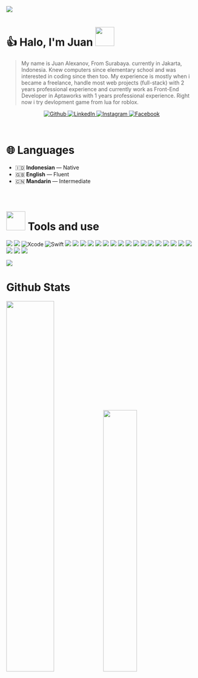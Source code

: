 ![](https://raw.githubusercontent.com/halfrost/halfrost/master/icons/header_.png)
# 👍 Halo, I'm Juan <img src="https://media.giphy.com/media/mGcNjsfWAjY5AEZNw6/giphy.gif" width="50">
> My name is Juan Alexanov, From Surabaya. currently in Jakarta, Indonesia. Knew computers since elementary school and was interested in coding since then too. My experience is mostly when i became a freelance, handle most web projects (full-stack) with 2 years professional experience and currently work as Front-End Developer in Aptaworks with 1 years professional experience.
Right now i try devlopment game from lua for roblox.

<p align="center">
    <a href="https://github.com/juanalexanov" target="_blank">
        <img alt="Github" src="https://img.shields.io/badge/GitHub-%2312100E.svg?&style=for-the-badge&logo=Github&logoColor=white" />
    </a> 
    <a href="https://github.com/juanalexanov" target="_blank">
        <img alt="LinkedIn" src="https://img.shields.io/badge/linkedin-%2312100E.svg?&style=for-the-badge&logo=linkedin&logoColor=white" />
    </a>
    <a href="https://github.com/juanalexanov" target="_blank">
        <img alt="Instagram" src="https://img.shields.io/badge/Instagram-000000?style=for-the-badge&logo=instagram&logoColor=white" />
    </a>
    <a href="https://github.com/juanalexanov" target="_blank">
        <img alt="Facebook" src="https://img.shields.io/badge/Facebook-000000?style=for-the-badge&logo=facebook&logoColor=white" />
    </a>
</p>

<br>

# 🌐 Languages
- 🇮🇩 **Indonesian** — Native  
- 🇬🇧 **English** — Fluent  
- 🇨🇳 **Mandarin** — Intermediate

<br>

# <img src="https://media.giphy.com/media/VgCDAzcKvsR6OM0uWg/giphy.gif" width="50"> Tools and use

![](https://img.shields.io/badge/Windows-0078D6?style=for-the-badge&logo=windows&logoColor=white)
![](https://img.shields.io/badge/Visual_Studio_Code-0078D4?style=for-the-badge&logo=visual%20studio%20code&logoColor=white)
![Xcode](https://img.shields.io/badge/Xcode-007ACC?style=for-the-badge&logo=Xcode&logoColor=white)
![Swift](https://img.shields.io/badge/swift-F54A2A?style=for-the-badge&logo=swift&logoColor=white)
![](https://img.shields.io/badge/C-00599C?style=for-the-badge&logo=c&logoColor=white)
![](https://img.shields.io/badge/C%2B%2B-00599C?style=for-the-badge&logo=c%2B%2B&logoColor=white)
![](https://img.shields.io/badge/C%23-239120?style=for-the-badge&logo=c-sharp&logoColor=white)
![](https://img.shields.io/badge/Python-14354C?style=for-the-badge&logo=python&logoColor=white)
![](https://img.shields.io/badge/HTML5-E34F26?style=for-the-badge&logo=html5&logoColor=white)
![](https://img.shields.io/badge/JavaScript-323330?style=for-the-badge&logo=javascript&logoColor=F7DF1E)
![](https://img.shields.io/badge/Node.js-43853D?style=for-the-badge&logo=node.js&logoColor=white)
![](https://img.shields.io/badge/TypeScript-007ACC?style=for-the-badge&logo=typescript&logoColor=white)
![](https://img.shields.io/badge/PHP-777BB4?style=for-the-badge&logo=php&logoColor=white)
![](https://img.shields.io/badge/Lua-2C2D72?style=for-the-badge&logo=lua&logoColor=white)
![](https://img.shields.io/badge/React-20232A?style=for-the-badge&logo=react&logoColor=61DAFB)
![](https://img.shields.io/badge/Svelte-4A4A55?style=for-the-badge&logo=svelte&logoColor=FF3E00)
![](https://img.shields.io/badge/Tailwind_CSS-38B2AC?style=for-the-badge&logo=tailwind-css&logoColor=white)
![](https://img.shields.io/badge/Bootstrap-563D7C?style=for-the-badge&logo=bootstrap&logoColor=white)
![](https://img.shields.io/badge/jQuery-0769AD?style=for-the-badge&logo=jquery&logoColor=white)
![](https://img.shields.io/badge/Laravel-FF2D20?style=for-the-badge&logo=laravel&logoColor=white)
![](https://img.shields.io/badge/MySQL-00000F?style=for-the-badge&logo=mysql&logoColor=white)
![](https://img.shields.io/badge/MongoDB-4EA94B?style=for-the-badge&logo=mongodb&logoColor=white)
![](https://img.shields.io/badge/MariaDB-003545?style=for-the-badge&logo=mariadb&logoColor=white)
![](https://img.shields.io/badge/MySQL-005C84?style=for-the-badge&logo=mysql&logoColor=white)

![](https://visitor-badge.laobi.icu/badge?page_id=nurrifqialhusaini.nurrifqialhusaini)
# Github Stats
<p float="left">
    <img src="https://github-profile-trophy.vercel.app/?username=juanalexanov&row=2&column=3&theme=onedark#1&margin-w=15&margin-h=15" width="50%">
    <img src="https://github-contribution-stats.vercel.app/api/?username=juanalexanov&theme=onedark" width="42%" />
</p>

###
